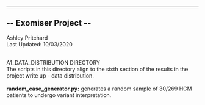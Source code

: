 ----------------------
-- Exomiser Project --
----------------------

Ashley Pritchard <br>
Last Updated: 10/03/2020 <br><br>

A1_DATA_DISTRIBUTION DIRECTORY<br>
The scripts in this directory align to the sixth section of the results in the project write up - data distribution.<br><br>
<strong>random_case_generator.py:</strong> generates a random sample of 30/269 HCM patients to undergo variant interpretation.
